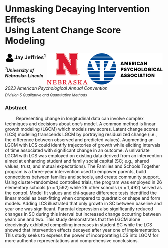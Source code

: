 # Unmasking Decaying Intervention Effects <br> Using Latent Change Score Modeling 

### <img align="left" width="30" height="30" src="https://github.com/jjeffries13/APA_2023/blob/main/Images/4851855-200.png"> Jay Jeffries<sup>1</sup> <img align="right" width="240" height="100" src="https://github.com/jjeffries13/APA_2023/blob/main/Images/APA-Logo-2019-Stacked-RGB.png"> <img align="right" width="130" height="100" src="https://github.com/jjeffries13/APA_2023/blob/main/Images/R-Nebraska_N-NEB-center-CMYK.jpg"> 
<h5><sup>1</sup>University of Nebraska-Lincoln </h5> 

*2023 American Psychological Annual Convention* <br>
<sub> *Division 5 Qualitative and Quantitative Methods* </sub> 

### Abstract
&nbsp;&nbsp;&nbsp;&nbsp;&nbsp;&nbsp;&nbsp;&nbsp; Representing change in longitudinal data can involve complex techniques and decisions about one’s model. A common method is linear growth modeling (LGCM) which models raw scores. Latent change scores (LCS) modeling transcends LGCM by portraying residualized change (i.e., the difference between observed and predicted values). Augmenting an LGCM with LCS could identify trajectories of growth while eliciting intervals of time associated with significant change in an outcome. A univariate LGCM with LCS was employed on existing data derived from an intervention aimed at enhancing student and family social capital (SC; e.g., shared values, trust, and mutual expectations). The Families and Schools Together program is a three-year intervention used to empower parents, build connections between families and schools, and create community support. Using cluster-randomized controlled trials, the program was employed in 26 elementary schools (*n* = 1,592) while 26 other schools (*n* = 1,492) served as the control. Model fit values and chi-square difference tests identified the linear model as best-fitting when compared to quadratic or shape and form models. Adding LCS illustrated that only growth in SC between baseline and year one was significant. Parental depression also significantly reduced changes in SC during this interval but increased change occurring between years one and two. This study demonstrates that the LGCM alone deceivingly exhibited compelling increases in student SC while the LCS showed that intervention effects decayed after year one of implementation. This study seeks to express the power of incorporating LCS into LGCM for more authentic representations and comprehensive conclusions.
